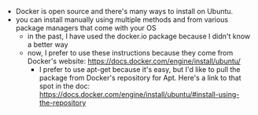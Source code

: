 - Docker is open source and there's many ways to install on Ubuntu.
- you can install manually using multiple methods and from various package managers that come with your OS
  - in the past, I have used the docker.io package because I didn't know a better way
  - now, I prefer to use these instructions because they come from Docker's website: https://docs.docker.com/engine/install/ubuntu/
    - I prefer to use apt-get because it's easy, but I'd like to pull the package from Docker's repository for Apt. Here's a link to that spot in the doc: https://docs.docker.com/engine/install/ubuntu/#install-using-the-repository

    